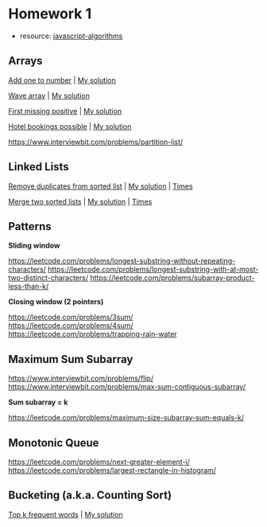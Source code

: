
# Homework 1

- resource: [javascript-algorithms](https://mgechev.github.io/javascript-algorithms/index.html)

## Arrays

[Add one to number](https://leetcode.com/problems/plus-one/) | [My solution](arrays/plus-one.js)

[Wave array](https://www.interviewbit.com/problems/wave-array/) | [My solution](arrays/wave-array.js)

[First missing positive](https://leetcode.com/problems/first-missing-positive/) | [My solution](arrays/first-missing-positive.js)

[Hotel bookings possible](https://www.interviewbit.com/problems/hotel-bookings-possible/) | [My solution](arrays/hotel-bookings-possible.js)

<https://www.interviewbit.com/problems/partition-list/>

## Linked Lists

[Remove duplicates from sorted list](https://leetcode.com/problems/remove-duplicates-from-sorted-list/) | [My solution](arrays/remove-duplicates-from-sorted-list.js) | [Times](arrays/remove-duplicates-from-sorted-list.jpg)

[Merge two sorted lists](https://leetcode.com/problems/merge-two-sorted-lists/) | [My solution](arrays/merge-two-sorted-lists.js) | [Times](arrays/merge-two-sorted-lists.jpg)

## Patterns

**Sliding window**

<https://leetcode.com/problems/longest-substring-without-repeating-characters/>
<https://leetcode.com/problems/longest-substring-with-at-most-two-distinct-characters/>
<https://leetcode.com/problems/subarray-product-less-than-k/>

**Closing window (2 pointers)**

<https://leetcode.com/problems/3sum/>
<https://leetcode.com/problems/4sum/>
<https://leetcode.com/problems/trapping-rain-water>

## Maximum Sum Subarray

<https://www.interviewbit.com/problems/flip/>
<https://www.interviewbit.com/problems/max-sum-contiguous-subarray/>

**Sum subarray = k**

<https://leetcode.com/problems/maximum-size-subarray-sum-equals-k/>

## Monotonic Queue

<https://leetcode.com/problems/next-greater-element-i/>
<https://leetcode.com/problems/largest-rectangle-in-histogram/>

## Bucketing (a.k.a. Counting Sort)

[Top k frequent words](https://leetcode.com/problems/top-k-frequent-words/) | [My solution](bucketing-count-sort/top-k-frequent-words.js)
